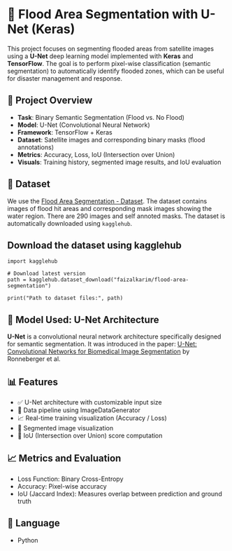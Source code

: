 # 🌊 Flood Area Segmentation with U-Net (Keras)
This project focuses on segmenting flooded areas from satellite images using a **U-Net** deep learning model implemented with **Keras** and **TensorFlow**. The goal is to perform pixel-wise classification (semantic segmentation) to automatically identify flooded zones, which can be useful for disaster management and response.


## 📌 Project Overview
- **Task**: Binary Semantic Segmentation (Flood vs. No Flood)
- **Model**: U-Net (Convolutional Neural Network)
- **Framework**: TensorFlow + Keras
- **Dataset**: Satellite images and corresponding binary masks (flood annotations)
- **Metrics**: Accuracy, Loss, IoU (Intersection over Union)
- **Visuals**: Training history, segmented image results, and IoU evaluation


## 📂 Dataset
We use the [Flood Area Segmentation - Dataset](https://www.kaggle.com/datasets/faizalkarim/flood-area-segmentation/data). The dataset contains images of flood hit areas and corresponding mask images showing the water region. There are 290 images and self annoted masks. The dataset is automatically downloaded using `kagglehub`.


## Download the dataset using kagglehub
```
import kagglehub

# Download latest version
path = kagglehub.dataset_download("faizalkarim/flood-area-segmentation")

print("Path to dataset files:", path)
```


## 🧠 Model Used: U-Net Architecture

**U-Net** is a convolutional neural network architecture specifically designed for semantic segmentation. It was introduced in the paper: [U-Net: Convolutional Networks for Biomedical Image Segmentation](https://arxiv.org/abs/1505.04597) by Ronneberger et al.


## 📊 Features
- ✅ U-Net architecture with customizable input size
- 📁 Data pipeline using ImageDataGenerator
- 📈 Real-time training visualization (Accuracy / Loss)
- 📸 Segmented image visualization
- 📐 IoU (Intersection over Union) score computation


## 📈 Metrics and Evaluation
- Loss Function: Binary Cross-Entropy
- Accuracy: Pixel-wise accuracy
- IoU (Jaccard Index): Measures overlap between prediction and ground truth


## 📘 Language
- Python
